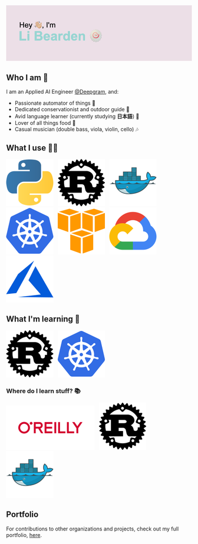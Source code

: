 [![Header](/resources/libearden-header.png)](https://y.at/🍥🍜🔧💻👻)

## Who I am :eyes:
I am an Applied AI Engineer [@Deepgram](https://deepgram.com), and:

* Passionate automator of things :robot:
* Dedicated conservationist and outdoor guide 🌲
* Avid language learner (currently studying **日本語**) :mount_fuji:
* Lover of all things food :meat_on_bone:
* Casual musician (double bass, viola, violin, cello) :notes:

## What I use :male_detective:
[![Python](./resources/python-icon.svg)](https://www.python.org/)
&nbsp;
[![Rust](./resources/rust-lang-icon.svg)](https://www.rust-lang.org/learn)
&nbsp;
[![Docker](./resources/docker-icon.svg)](https://www.docker.com)
&nbsp;
[![Kubernetes](./resources/kubernetes-icon.svg )](https://kubernetes.io)
&nbsp;
[![AWS](./resources/amazon_aws-icon.svg)](https://aws.amazon.com)
&nbsp;
[![GCP](./resources/google_cloud-icon.svg)](https://cloud.google.com)
&nbsp;
[![Azure](./resources/microsoft_azure-icon.svg)](https://azure.microsoft.com/en-us/)

## What I'm learning :open_book:
[![Rust](./resources/rust-lang-icon.svg)](https://www.rust-lang.org/learn)
&nbsp;
[![Kubernetes](./resources/kubernetes-icon.svg )](https://kubernetes.io)
&nbsp;

### Where do I learn stuff? :books:

[![O'Reilly](./resources/oreilly-ar21.svg)](https://www.oreilly.com)
&nbsp;
[![Rust](./resources/rust-lang-icon.svg)](https://doc.rust-lang.org/beta/)
&nbsp;
[![Docker](./resources/docker-icon.svg)](https://docs.docker.com)
&nbsp;

## Portfolio
For contributions to other organizations and projects, check out my full portfolio, [here](https://libearden.github.io).
